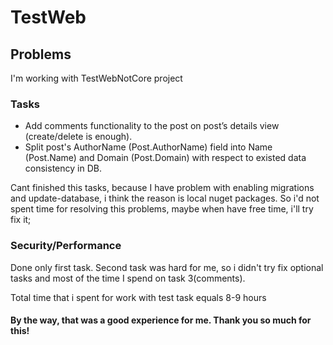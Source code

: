 # TestWeb

## Problems
I'm working with TestWebNotCore project
### Tasks
- Add comments functionality to the post on post’s details view (create/delete is enough). 
- Split post's AuthorName (Post.AuthorName) field into Name (Post.Name) and Domain (Post.Domain) with respect to existed data consistency in DB. 

Cant finished this tasks, because I have problem with enabling migrations and update-database, i think the reason is local nuget packages. So i'd not spent time for resolving this problems, maybe when have free time, i'll try fix it; 
### Security/Performance
Done only first task. Second task was hard for me, so i didn't try fix optional tasks and most of the time I spend on task 3(comments).

Total time that i spent for work with test task equals 8-9 hours

#### By the way, that was a good experience for me. Thank you so much for this!
